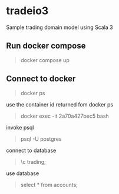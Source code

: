 # tradeio3
Sample trading domain model using Scala 3

## Run docker compose
>docker compose up

## Connect to docker
>docker ps

use the container id returned fom docker ps
>docker exec -it 2a70a427bec5 bash

invoke psql
>psql -U postgres

connect to database
>\c trading;

use database
>select * from accounts;


